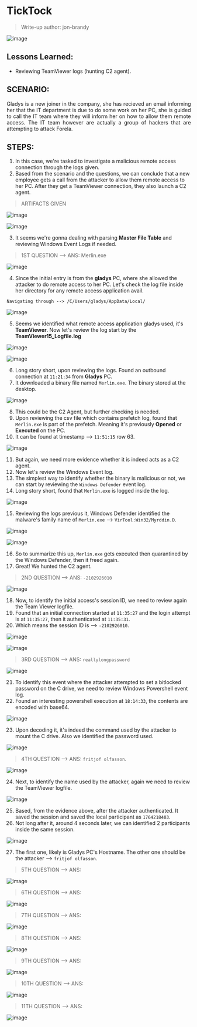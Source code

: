 # TickTock
> Write-up author: jon-brandy

![image](https://github.com/jon-brandy/hackthebox/assets/70703371/c3aac728-10f3-4ffc-8344-fa0f7699be18)


## Lessons Learned:
- Reviewing TeamViewer logs (hunting C2 agent).

## SCENARIO:

<p align="justify">
Gladys is a new joiner in the company, she has recieved an email informing her that the IT department is due to do some work on her PC, she is guided to call the IT team where they will inform her on how to allow them remote access. The IT team however are actually a group of hackers that are attempting to attack Forela.
</p>

## STEPS:
1. In this case, we're tasked to investigate a malicious remote access connection through the logs given.
2. Based from the scenario and the questions, we can conclude that a new employee gets a call from the attacker to allow them remote access to her PC. After they get a TeamViewer connection, they also launch a C2 agent. 

> ARTIFACTS GIVEN

![image](https://github.com/jon-brandy/hackthebox/assets/70703371/5decd5b4-7c6b-4a00-a791-7ecc902d4e30)


![image](https://github.com/jon-brandy/hackthebox/assets/70703371/0a3a50b3-026c-41d4-9135-e51ad91b7bbb)


3. It seems we're gonna dealing with parsing **Master File Table** and reviewing Windows Event Logs if needed.


> 1ST QUESTION --> ANS: Merlin.exe

![image](https://github.com/jon-brandy/hackthebox/assets/70703371/6a2a5b43-ad89-4a75-923c-6d1e79375e39)


4. Since the initial entry is from the **gladys** PC, where she allowed the attacker to do remote access to her PC. Let's check the log file inside her directory for any remote access application avail.

```
Navigating through --> /C/Users/gladys/AppData/Local/
```

![image](https://github.com/jon-brandy/hackthebox/assets/70703371/a68ffb92-4da2-4719-878c-cb70e147f6bc)


5. Seems we identified what remote access application gladys used, it's **TeamViewer**. Now let's review the log start by the **TeamViewer15_Logfile.log**

![image](https://github.com/jon-brandy/hackthebox/assets/70703371/333fef0c-099b-49fc-b908-8fb14a3ff875)


![image](https://github.com/jon-brandy/hackthebox/assets/70703371/eb701865-a5b7-41ee-a783-b0f7c152e96b)


6. Long story short, upon reviewing the logs. Found an outbound connection at `11:21:34` from **Gladys** PC.
7. It downloaded a binary file named `Merlin.exe`. The binary stored at the desktop.

![image](https://github.com/jon-brandy/hackthebox/assets/70703371/3c31f9f8-7ce4-45a1-8ba6-3156faed2ccb)

8. This could be the C2 Agent, but further checking is needed.
9. Upon reviewing the csv file which contains prefetch log, found that `Merlin.exe` is part of the prefetch. Meaning it's previously **Opened** or **Executed** on the PC.
10. It can be found at timestamp --> `11:51:15` row 63.
 
![image](https://github.com/jon-brandy/hackthebox/assets/70703371/f31ceacb-cfcb-4ae6-9d73-3063d59d8cb2)


11. But again, we need more evidence whether it is indeed acts as a C2 agent.
12. Now let's review the Windows Event log.
13. The simplest way to identify whether the binary is malicious or not, we can start by reviewing the `Windows Defender` event log.
14. Long story short, found that `Merlin.exe` is logged inside the log.

![image](https://github.com/jon-brandy/hackthebox/assets/70703371/a3652b77-7333-4e0f-84f2-054d3622a1df)


15. Reviewing the logs previous it, Windows Defender identified the malware's family name of `Merlin.exe` --> `VirTool:Win32/Myrddin.D`.

![image](https://github.com/jon-brandy/hackthebox/assets/70703371/1c90fbb4-21a1-4366-af91-6120837dc0ca)


![image](https://github.com/jon-brandy/hackthebox/assets/70703371/27ea07dc-af5b-436b-b99e-b4217972de15)


16. So to summarize this up, `Merlin.exe` gets executed then quarantined by the Windows Defender, then it freed again.
17. Great! We hunted the C2 agent.

> 2ND QUESTION --> ANS: `-2102926010`

![image](https://github.com/jon-brandy/hackthebox/assets/70703371/1a66d9f4-a934-46dd-85fb-5ffb9c44b945)


18. Now, to identify the initial access's session ID, we need to review again the Team Viewer logfile.
19. Found that an initial connection started at `11:35:27` and the login attempt is at `11:35:27`, then it authenticated at `11:35:31`.
20. Which means the session ID is --> `-2102926010`.

![image](https://github.com/jon-brandy/hackthebox/assets/70703371/c2c6de0c-fc27-4ba0-a7c9-6e4e8e3f2c96)


![image](https://github.com/jon-brandy/hackthebox/assets/70703371/425adad3-1a78-4dbc-b39f-7b1339723ec4)


> 3RD QUESTION --> ANS: `reallylongpassword`

![image](https://github.com/jon-brandy/hackthebox/assets/70703371/77210ffa-b07a-46c3-8ef5-07722ed7e8d6)


21. To identify this event where the attacker attempted to set a bitlocked password on the C drive, we need to review Windows Powershell event log.
22. Found an interesting powershell execution at `18:14:33`, the contents are encoded with base64.

![image](https://github.com/jon-brandy/hackthebox/assets/70703371/98700fd8-d07d-4b8e-b30c-f7ead928857f)


23. Upon decoding it, it's indeed the command used by the attacker to mount the C drive. Also we identified the password used.

![image](https://github.com/jon-brandy/hackthebox/assets/70703371/240b9cf0-7016-4437-ab84-208ded626901)


> 4TH QUESTION --> ANS: `fritjof olfasson`.

![image](https://github.com/jon-brandy/hackthebox/assets/70703371/68f1a606-026e-4cba-84bf-055222807c00)


24. Next, to identify the name used by the attacker, again we need to review the TeamViewer logfile.

![image](https://github.com/jon-brandy/hackthebox/assets/70703371/d9c3d1f7-be39-43fa-b929-1450ccd47407)


25. Based, from the evidence above, after the attacker authenticated. It saved the session and saved the local participant as `1764218403`.
26. Not long after it, around 4 seconds later, we can identified 2 participants inside the same session.

![image](https://github.com/jon-brandy/hackthebox/assets/70703371/efc8f4bb-8358-4df4-9665-f00a16fc5c22)


27. The first one, likely is Gladys PC's Hostname. The other one should be the attacker --> `fritjof olfasson`.

> 5TH QUESTION --> ANS:

![image](https://github.com/jon-brandy/hackthebox/assets/70703371/0f77df07-0fb5-4a38-9916-c908b9c46c14)


> 6TH QUESTION --> ANS:

![image](https://github.com/jon-brandy/hackthebox/assets/70703371/4ce8c9b4-139f-421a-bbc9-12dfdaf58093)


> 7TH QUESTION --> ANS:

![image](https://github.com/jon-brandy/hackthebox/assets/70703371/54560c19-0fbb-4d51-8556-138a3bcca3b3)


> 8TH QUESTION --> ANS:

![image](https://github.com/jon-brandy/hackthebox/assets/70703371/508aad12-731d-437d-83c7-c81c1dcb18e3)


> 9TH QUESTION --> ANS:

![image](https://github.com/jon-brandy/hackthebox/assets/70703371/077adf97-e116-4fa7-aa0b-6c891ade17ae)


> 10TH QUESTION --> ANS:

![image](https://github.com/jon-brandy/hackthebox/assets/70703371/a67891d5-2989-4f21-92c0-1f2878b4d3df)


> 11TH QUESTION --> ANS:

![image](https://github.com/jon-brandy/hackthebox/assets/70703371/d53a6817-f667-44b3-9f74-acd9422cb6e6)
